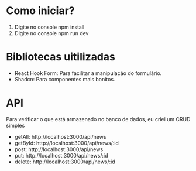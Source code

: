 <h1>Como iniciar?</h1>
<ol>
    <li>Digite no console npm install</li>
    <li>Digite no console npm run dev</li>
</ol>

<h1>Bibliotecas uitilizadas</h1>

<ul>
    <li>React Hook Form: Para facilitar a manipulação do formulário.</li>
    <li>Shadcn: Para componentes mais bonitos.</li>
</ul>

<h1>API</h1>
<p>Para verificar o que está armazenado no banco de dados, eu criei um CRUD simples</p>
<ul>
    <li>getAll: <a>http://localhost:3000/api/news<a></li>
    <li>getById: <a>http://localhost:3000/api/news/:id<a></li>
    <li>post: <a>http://localhost:3000/api/news<a></li>
    <li>put: <a>http://localhost:3000/api/news/:id<a></li>
    <li>delete: <a>http://localhost:3000/api/news/:id<a></li>
</ul>

